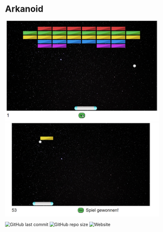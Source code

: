# Arkanoid

![Start](shot0.png)
![Easy Peasy](shot1.png)

![GitHub last commit](https://img.shields.io/github/last-commit/oje-edu/ts_arkanoid) ![GitHub repo size](https://img.shields.io/github/repo-size/oje-edu/ts_arkanoid) ![Website](https://img.shields.io/website?down_color=red&down_message=offline&style=plastic&up_color=lime&up_message=online&url=https%3A%2F%2Fvercel.com/noconcept-dev/arkanoid)
